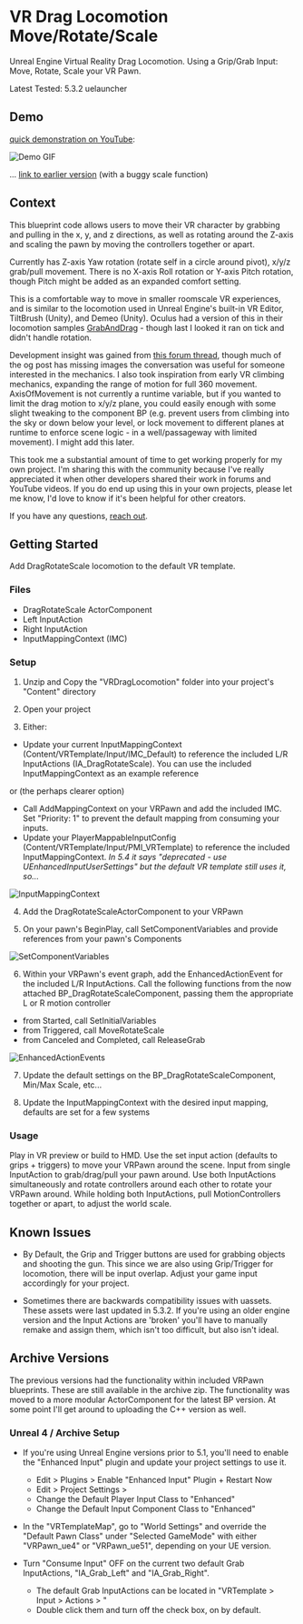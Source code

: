 # VR Drag Locomotion Move/Rotate/Scale

Unreal Engine Virtual Reality Drag Locomotion. Using a Grip/Grab Input: Move, Rotate, Scale your VR Pawn.

Latest Tested: 5.3.2 uelauncher
## Demo
[quick demonstration on YouTube](https://youtu.be/P7NQBMlyEJs):

![Demo GIF](img/MoveScaleRotate.gif)

... [link to earlier version](https://youtu.be/nO2tA2GukM4) (with a buggy scale function)

## Context

This blueprint code allows users to move their VR character by grabbing and pulling in the x, y, and z directions, as well as rotating around the Z-axis and scaling the pawn by moving the controllers together or apart.

Currently has Z-axis Yaw rotation (rotate self in a circle around pivot), x/y/z grab/pull movement. There is no X-axis Roll rotation or Y-axis Pitch rotation, though Pitch might be added as an expanded comfort setting.

This is a comfortable way to move in smaller roomscale VR experiences,  and is similar to the locomotion used in Unreal Engine's built-in VR Editor, TiltBrush (Unity), and Demeo (Unity). Oculus had a version of this in their locomotion samples [GrabAndDrag](https://developer.oculus.com/documentation/unreal/unreal-samples/) - though last I looked it ran on tick and didn't handle rotation.

Development insight was gained from [this forum thread](https://forums.unrealengine.com/t/using-controllers-to-scale-rotate-re-position-world/74892/12), though much of the og post has missing images the conversation was useful for someone interested in the mechanics. I also took inspiration from early VR climbing mechanics, expanding the range of motion for full 360 movement. AxisOfMovement is not currently a runtime variable, but if you wanted to limit the drag motion to x/y/z plane, you could easily enough with some slight tweaking to the component BP (e.g. prevent users from climbing into the sky or down below your level, or lock movement to different planes at runtime to enforce scene logic - in a well/passageway with limited movement). I might add this later.

This took me a substantial amount of time to get working properly for my own project. I'm sharing this with the community because I've really appreciated it when other developers shared their work in forums and YouTube videos. If you do end up using this in your own projects, please let me know, I'd love to know if it's been helpful for other creators.

If you have any questions, [reach out](https://kavanbahrami.com/).

## Getting Started

Add DragRotateScale locomotion to the default VR template.

### Files
- DragRotateScale ActorComponent
- Left InputAction
- Right InputAction
- InputMappingContext (IMC)

### Setup

1. Unzip and Copy the "VRDragLocomotion" folder into your project's "Content" directory

2. Open your project

3. Either: 
  
  - Update your current InputMappingContext (Content/VRTemplate/Input/IMC_Default) to reference the included L/R InputActions (IA_DragRotateScale). You can use the included InputMappingContext as an example reference
  
  or (the perhaps clearer option)

  - Call AddMappingContext on your VRPawn and add the included IMC. Set "Priority: 1" to prevent the default mapping from consuming your inputs.
  - Update your PlayerMappableInputConfig (Content/VRTemplate/Input/PMI_VRTemplate) to reference the included InputMappingContext. _In 5.4 it says "deprecated - use UEnhancedInputUserSettings" but the default VR template still uses it, so..._

![InputMappingContext](img/Update_PlayerMappableInputConfig.PNG)

4. Add the DragRotateScaleActorComponent to your VRPawn

5. On your pawn's BeginPlay, call SetComponentVariables and provide references from your pawn's Components

![SetComponentVariables](img/BeginPlay_SetComponentVariables.PNG)

6. Within your VRPawn's event graph, add the EnhancedActionEvent for the included L/R InputActions. Call the following functions from the now attached BP_DragRotateScaleComponent, passing them the appropriate L or R motion controller
- from Started, call SetInitialVariables
- from Triggered, call MoveRotateScale
- from Canceled and Completed, call ReleaseGrab

![EnhancedActionEvents](img/IA_SetInputFunctions.PNG)

7. Update the default settings on the BP_DragRotateScaleComponent, Min/Max Scale, etc...

8. Update the InputMappingContext with the desired input mapping, defaults are set for a few systems

### Usage

Play in VR preview or build to HMD. Use the set input action (defaults to grips + triggers) to move your VRPawn around the scene. Input from single InputAction to grab/drag/pull your pawn around. Use both InputActions simultaneously and rotate controllers around each other to rotate your VRPawn around. While holding both InputActions, pull MotionControllers together or apart, to adjust the world scale.


## Known Issues

- By Default, the Grip and Trigger buttons are used for grabbing objects and shooting the gun. This since we are also using Grip/Trigger for locomotion, there will be input overlap. Adjust your game input accordingly for your project.

- Sometimes there are backwards compatibility issues with uassets. These assets were last updated in 5.3.2. If you're using an older engine version and the Input Actions are 'broken' you'll have to manually remake and assign them, which isn't too difficult, but also isn't ideal.


## Archive Versions

The previous versions had the functionality within included VRPawn blueprints. These are still available in the archive zip. The functionality was moved to a more modular ActorComponent for the latest BP version. At some point I'll get around to uploading the C++ version as well.


### Unreal 4 / Archive Setup

- If you're using Unreal Engine versions prior to 5.1, you'll need to enable the "Enhanced Input" plugin and update your project settings to use it.
	- Edit > Plugins > Enable "Enhanced Input" Plugin + Restart Now
	- Edit > Project Settings >
	- Change the Default Player Input Class to "Enhanced"
	- Change the Default Input Component Class to "Enhanced"

- In the "VRTemplateMap", go to "World Settings" and override the "Default Pawn Class" under "Selected GameMode" with either "VRPawn_ue4" or "VRPawn_ue51", depending on your UE version.

- Turn "Consume Input" OFF on the current two default Grab InputActions, "IA_Grab_Left" and "IA_Grab_Right".
	- The default Grab InputActions can be located in "VRTemplate > Input > Actions > "
	- Double click them and turn off the check box, on by default.

